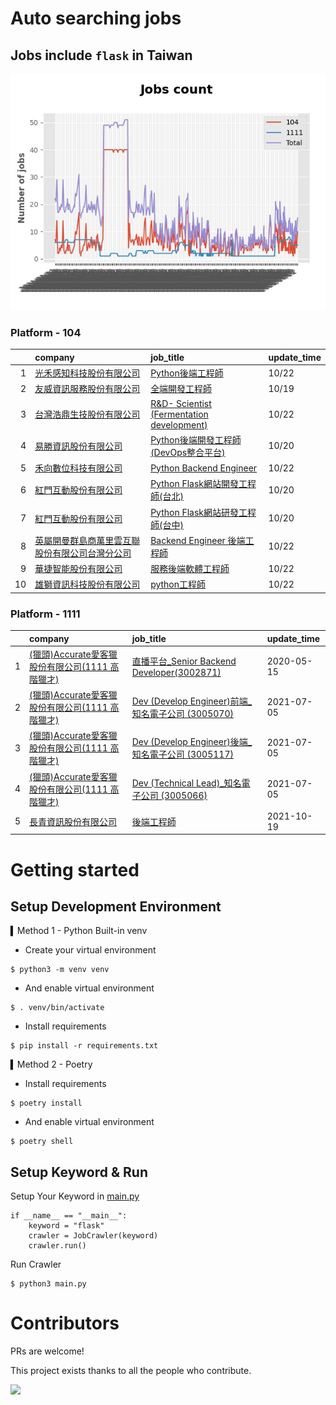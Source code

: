# Auto searching jobs

## Jobs include `flask` in Taiwan 

 ![image](./doc/plot_img.jpg)


### Platform - 104


|    | company                                                                                      | job_title                                                                                                 | update_time   |
|---:|:---------------------------------------------------------------------------------------------|:----------------------------------------------------------------------------------------------------------|:--------------|
|  1 | [光禾感知科技股份有限公司](https://www.104.com.tw/company/1a2x6bks9s?jobsource=jolist_a_date)            | [Python後端工程師](https://www.104.com.tw/job/71j4l?jobsource=jolist_a_date)                                   | 10/22         |
|  2 | [友威資訊服務股份有限公司](https://www.104.com.tw/company/1a2x6blnx5?jobsource=jolist_b_relevance)       | [全端開發工程師](https://www.104.com.tw/job/7f138?jobsource=jolist_b_relevance)                                  | 10/19         |
|  3 | [台灣浩鼎生技股份有限公司](https://www.104.com.tw/company/60trb48?jobsource=jolist_a_date)               | [R&amp;D- Scientist (Fermentation development)](https://www.104.com.tw/job/75d9g?jobsource=jolist_a_date) | 10/22         |
|  4 | [易勝資訊股份有限公司](https://www.104.com.tw/company/1a2x6bj8og?jobsource=jolist_b_relevance)         | [Python後端開發工程師 (DevOps整合平台)](https://www.104.com.tw/job/7asvo?jobsource=jolist_b_relevance)               | 10/20         |
|  5 | [禾向數位科技有限公司](https://www.104.com.tw/company/1a2x6bl8h8?jobsource=jolist_a_date)              | [Python Backend Engineer](https://www.104.com.tw/job/71i7c?jobsource=jolist_a_date)                       | 10/22         |
|  6 | [紅門互動股份有限公司](https://www.104.com.tw/company/oh4m67k?jobsource=jolist_b_relevance)            | [Python Flask網站開發工程師(台北)](https://www.104.com.tw/job/6xtfl?jobsource=jolist_b_relevance)                  | 10/20         |
|  7 | [紅門互動股份有限公司](https://www.104.com.tw/company/oh4m67k?jobsource=jolist_b_relevance)            | [Python Flask網站研發工程師(台中)](https://www.104.com.tw/job/6kf9h?jobsource=jolist_b_relevance)                  | 10/20         |
|  8 | [英屬開曼群島商萬里雲互聯股份有限公司台灣分公司](https://www.104.com.tw/company/1a2x6bk5cu?jobsource=jolist_a_date) | [Backend Engineer 後端工程師](https://www.104.com.tw/job/6xipk?jobsource=jolist_a_date)                        | 10/22         |
|  9 | [華捷智能股份有限公司](https://www.104.com.tw/company/1a2x6bl1n1?jobsource=jolist_a_date)              | [服務後端軟體工程師](https://www.104.com.tw/job/6s1ki?jobsource=jolist_a_date)                                     | 10/22         |
| 10 | [雄獅資訊科技股份有限公司](https://www.104.com.tw/company/13kq7dpk?jobsource=jolist_a_date)              | [python工程師](https://www.104.com.tw/job/71rxc?jobsource=jolist_a_date)                                     | 10/22         |

### Platform - 1111


|    | company                                                                    | job_title                                                                          | update_time   |
|---:|:---------------------------------------------------------------------------|:-----------------------------------------------------------------------------------|:--------------|
|  1 | [(獵頭)Accurate愛客獵股份有限公司(1111 高階獵才)](https://www.1111.com.tw/corp/69647966/) | [直播平台_Senior Backend Developer(3002871)](https://www.1111.com.tw/job/85960420/)    | 2020-05-15    |
|  2 | [(獵頭)Accurate愛客獵股份有限公司(1111 高階獵才)](https://www.1111.com.tw/corp/69647966/) | [Dev (Develop Engineer)前端_知名電子公司 (3005070)](https://www.1111.com.tw/job/97460023/) | 2021-07-05    |
|  3 | [(獵頭)Accurate愛客獵股份有限公司(1111 高階獵才)](https://www.1111.com.tw/corp/69647966/) | [Dev (Develop Engineer)後端_知名電子公司 (3005117)](https://www.1111.com.tw/job/97460074/) | 2021-07-05    |
|  4 | [(獵頭)Accurate愛客獵股份有限公司(1111 高階獵才)](https://www.1111.com.tw/corp/69647966/) | [Dev (Technical Lead)_知名電子公司 (3005066)](https://www.1111.com.tw/job/97459998/)     | 2021-07-05    |
|  5 | [長青資訊股份有限公司](https://www.1111.com.tw/corp/71694811/)                       | [後端工程師](https://www.1111.com.tw/job/85012186/)                                     | 2021-10-19    |



# Getting started
## Setup Development Environment
▍Method 1 - Python Built-in venv

- Create your virtual environment
```
$ python3 -m venv venv
```
- And enable virtual environment
```
$ . venv/bin/activate
```
- Install requirements
```
$ pip install -r requirements.txt 
```

▍Method 2 - Poetry
- Install requirements
```
$ poetry install
```
- And enable virtual environment
```
$ poetry shell
```

## Setup Keyword & Run

Setup Your Keyword in [main.py](./main.py#L88)
```
if __name__ == "__main__":
    keyword = "flask"
    crawler = JobCrawler(keyword)
    crawler.run()
```

Run Crawler
```
$ python3 main.py
```

# Contributors
PRs are welcome!

This project exists thanks to all the people who contribute.

<a href="https://github.com/hsuanchi/auto-search-flask-job/graphs/contributors">
  <img src="https://contrib.rocks/image?repo=hsuanchi/auto-search-flask-job"/>
</a>
